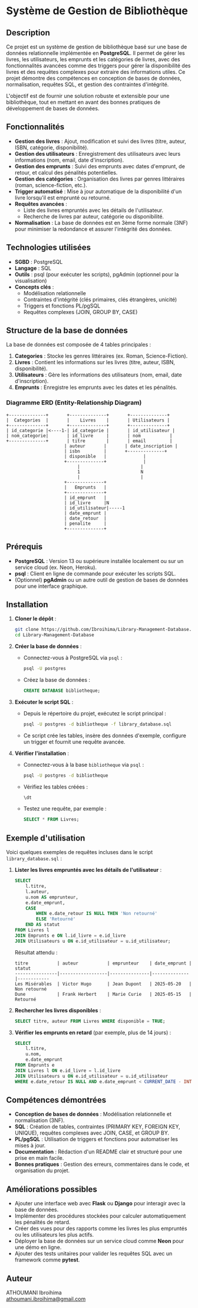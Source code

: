 # Système de Gestion de Bibliothèque

## Description
Ce projet est un système de gestion de bibliothèque basé sur une base de données relationnelle implémentée en **PostgreSQL**. Il permet de gérer les livres, les utilisateurs, les emprunts et les catégories de livres, avec des fonctionnalités avancées comme des triggers pour gérer la disponibilité des livres et des requêtes complexes pour extraire des informations utiles. Ce projet démontre des compétences en conception de bases de données, normalisation, requêtes SQL, et gestion des contraintes d'intégrité.

L'objectif est de fournir une solution robuste et extensible pour une bibliothèque, tout en mettant en avant des bonnes pratiques de développement de bases de données.

## Fonctionnalités
- **Gestion des livres** : Ajout, modification et suivi des livres (titre, auteur, ISBN, catégorie, disponibilité).
- **Gestion des utilisateurs** : Enregistrement des utilisateurs avec leurs informations (nom, email, date d'inscription).
- **Gestion des emprunts** : Suivi des emprunts avec dates d'emprunt, de retour, et calcul des pénalités potentielles.
- **Gestion des catégories** : Organisation des livres par genres littéraires (roman, science-fiction, etc.).
- **Trigger automatisé** : Mise à jour automatique de la disponibilité d'un livre lorsqu'il est emprunté ou retourné.
- **Requêtes avancées** :
  - Liste des livres empruntés avec les détails de l'utilisateur.
  - Recherche de livres par auteur, catégorie ou disponibilité.
- **Normalisation** : La base de données est en 3ème forme normale (3NF) pour minimiser la redondance et assurer l'intégrité des données.

## Technologies utilisées
- **SGBD** : PostgreSQL
- **Langage** : SQL
- **Outils** : psql (pour exécuter les scripts), pgAdmin (optionnel pour la visualisation)
- **Concepts clés** :
  - Modélisation relationnelle
  - Contraintes d'intégrité (clés primaires, clés étrangères, unicité)
  - Triggers et fonctions PL/pgSQL
  - Requêtes complexes (JOIN, GROUP BY, CASE)

## Structure de la base de données
La base de données est composée de 4 tables principales :
1. **Categories** : Stocke les genres littéraires (ex. Roman, Science-Fiction).
2. **Livres** : Contient les informations sur les livres (titre, auteur, ISBN, disponibilité).
3. **Utilisateurs** : Gère les informations des utilisateurs (nom, email, date d'inscription).
4. **Emprunts** : Enregistre les emprunts avec les dates et les pénalités.

### Diagramme ERD (Entity-Relationship Diagram)
```
+--------------+       +--------------+       +--------------+
|  Categories  |       |    Livres    |       | Utilisateurs |
+--------------+       +--------------+       +--------------+
| id_categorie |<----1-| id_categorie |       | id_utilisateur |
| nom_categorie|       | id_livre     |       | nom           |
+--------------+       | titre        |       | email         |
                      | auteur       |       | date_inscription |
                      | isbn         |       +--------------+
                      | disponible   |              |
                      +--------------+              |
                           |                       |
                           1                       N
                           |                       |
                      +--------------+
                      |   Emprunts   |
                      +--------------+
                      | id_emprunt   |
                      | id_livre     |N
                      | id_utilisateur|-----1
                      | date_emprunt |
                      | date_retour  |
                      | penalite     |
                      +--------------+
```

## Prérequis
- **PostgreSQL** : Version 13 ou supérieure installée localement ou sur un service cloud (ex. Neon, Heroku).
- **psql** : Client en ligne de commande pour exécuter les scripts SQL.
- (Optionnel) **pgAdmin** ou un autre outil de gestion de bases de données pour une interface graphique.

## Installation
1. **Cloner le dépôt** :
   ```bash
   git clone https://github.com/Ibroihima/Library-Management-Database.git
   cd Library-Management-Database
   ```

2. **Créer la base de données** :
   - Connectez-vous à PostgreSQL via `psql` :
     ```bash
     psql -U postgres
     ```
   - Créez la base de données :
     ```sql
     CREATE DATABASE bibliotheque;
     ```

3. **Exécuter le script SQL** :
   - Depuis le répertoire du projet, exécutez le script principal :
     ```bash
     psql -U postgres -d bibliotheque -f library_database.sql
     ```
   - Ce script crée les tables, insère des données d'exemple, configure un trigger et fournit une requête avancée.

4. **Vérifier l'installation** :
   - Connectez-vous à la base `bibliotheque` via `psql` :
     ```bash
     psql -U postgres -d bibliotheque
     ```
   - Vérifiez les tables créées :
     ```sql
     \dt
     ```
   - Testez une requête, par exemple :
     ```sql
     SELECT * FROM Livres;
     ```

## Exemple d'utilisation
Voici quelques exemples de requêtes incluses dans le script `library_database.sql` :

1. **Lister les livres empruntés avec les détails de l'utilisateur** :
   ```sql
   SELECT 
       l.titre, 
       l.auteur, 
       u.nom AS emprunteur, 
       e.date_emprunt,
       CASE 
           WHEN e.date_retour IS NULL THEN 'Non retourné'
           ELSE 'Retourné'
       END AS statut
   FROM Livres l
   JOIN Emprunts e ON l.id_livre = e.id_livre
   JOIN Utilisateurs u ON e.id_utilisateur = u.id_utilisateur;
   ```

   Résultat attendu :
   ```
   titre           | auteur           | emprunteur    | date_emprunt | statut
   ----------------|------------------|---------------|--------------|------------
   Les Misérables  | Victor Hugo      | Jean Dupont   | 2025-05-20   | Non retourné
   Dune            | Frank Herbert    | Marie Curie   | 2025-05-15   | Retourné
   ```

2. **Rechercher les livres disponibles** :
   ```sql
   SELECT titre, auteur FROM Livres WHERE disponible = TRUE;
   ```

3. **Vérifier les emprunts en retard** (par exemple, plus de 14 jours) :
   ```sql
   SELECT 
       l.titre, 
       u.nom, 
       e.date_emprunt 
   FROM Emprunts e
   JOIN Livres l ON e.id_livre = l.id_livre
   JOIN Utilisateurs u ON e.id_utilisateur = u.id_utilisateur
   WHERE e.date_retour IS NULL AND e.date_emprunt < CURRENT_DATE - INTERVAL '14 days';
   ```

## Compétences démontrées
- **Conception de bases de données** : Modélisation relationnelle et normalisation (3NF).
- **SQL** : Création de tables, contraintes (PRIMARY KEY, FOREIGN KEY, UNIQUE), requêtes complexes avec JOIN, CASE, et GROUP BY.
- **PL/pgSQL** : Utilisation de triggers et fonctions pour automatiser les mises à jour.
- **Documentation** : Rédaction d'un README clair et structuré pour une prise en main facile.
- **Bonnes pratiques** : Gestion des erreurs, commentaires dans le code, et organisation du projet.

## Améliorations possibles
- Ajouter une interface web avec **Flask** ou **Django** pour interagir avec la base de données.
- Implémenter des procédures stockées pour calculer automatiquement les pénalités de retard.
- Créer des vues pour des rapports comme les livres les plus empruntés ou les utilisateurs les plus actifs.
- Déployer la base de données sur un service cloud comme **Neon** pour une démo en ligne.
- Ajouter des tests unitaires pour valider les requêtes SQL avec un framework comme **pytest**.

## Auteur
ATHOUMANI Ibroihima  
athoumani.ibroihima@gmail.com

